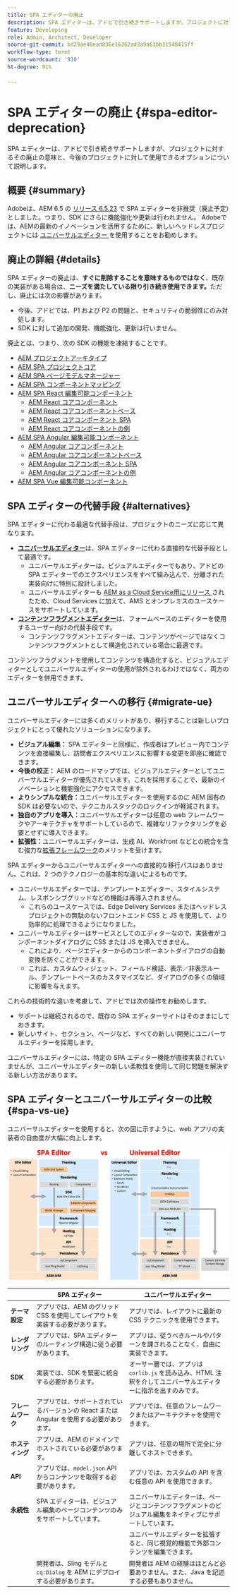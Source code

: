 ```yaml
---
title: SPA エディターの廃止
description: SPA エディターは、アドビで引き続きサポートしますが、プロジェクトに対するその廃止の意味と、今後のプロジェクトに対して使用できるオプションについて説明します。
feature: Developing
role: Admin, Architect, Developer
source-git-commit: bd29ae46ead836e16362ad3a9a63bb31548415ff
workflow-type: tm+mt
source-wordcount: '910'
ht-degree: 91%

---
```



# SPA エディターの廃止 {#spa-editor-deprecation}

SPA エディターは、アドビで引き続きサポートしますが、プロジェクトに対するその廃止の意味と、今後のプロジェクトに対して使用できるオプションについて説明します。

## 概要 {#summary}

Adobeは、AEM 6.5 の [ リリース 6.5.23](/help/release-notes/release-notes.md#spa-editor) で SPA エディターを非推奨（廃止予定）としました。つまり、SDK にさらに機能強化や更新は行われません。 Adobeでは、AEMの最新のイノベーションを活用するために、新しいヘッドレスプロジェクトには [ ユニバーサルエディター ](/help/sites-developing/universal-editor/introduction.md) を使用することをお勧めします。

## 廃止の詳細 {#details}

SPA エディターの廃止は、**すぐに削除することを意味するものではなく**、既存の実装がある場合は、**ニーズを満たしている限り引き続き使用できます。**&#x200B;ただし、廃止には次の影響があります。

* 今後、アドビでは、P1 および P2 の問題と、セキュリティの脆弱性にのみ対処します。
* SDK に対して追加の開発、機能強化、更新は行いません。

廃止とは、つまり、次の SDK の機能を凍結することです。

* [AEM プロジェクトアーキタイプ](https://github.com/adobe/aem-project-archetype/)
* [AEM SPA プロジェクトコア](https://github.com/adobe/aem-spa-project-core)
* [AEM SPA ページモデルマネージャー](https://github.com/adobe/aem-spa-page-model-manager)
* [AEM SPA コンポーネントマッピング](https://github.com/adobe/aem-spa-component-mapping)
* [AEM SPA React 編集可能コンポーネント](https://github.com/adobe/aem-react-editable-components)
   * [AEM React コアコンポーネント](https://github.com/adobe/aem-react-core-wcm-components)
   * [AEM React コアコンポーネントベース](https://github.com/adobe/aem-react-core-wcm-components-base)
   * [AEM React コアコンポーネント SPA](https://github.com/adobe/aem-react-core-wcm-components-spa)
   * [AEM React コアコンポーネントの例](https://github.com/adobe/aem-react-core-wcm-components-examples)
* [AEM SPA Angular 編集可能コンポーネント](https://github.com/adobe/aem-angular-editable-components)
   * [AEM Angular コアコンポーネント](https://github.com/adobe/aem-angular-core-wcm-components)
   * [AEM Angular コアコンポーネントベース](https://github.com/adobe/aem-angular-core-wcm-components-base)
   * [AEM Angular コアコンポーネント SPA](https://github.com/adobe/aem-angular-core-wcm-components-spa)
   * [AEM Angular コアコンポーネントの例](https://github.com/adobe/aem-angular-core-wcm-components-examples)
* [AEM SPA Vue 編集可能コンポーネント](https://github.com/mavicellc/aem-vue-editable-components)

## SPA エディターの代替手段 {#alternatives}

SPA エディターに代わる最適な代替手段は、プロジェクトのニーズに応じて異なります。

* **[ユニバーサルエディター](/help/sites-developing/universal-editor/introduction.md)**&#x200B;は、SPA エディターに代わる直接的な代替手段として最適です。
   * ユニバーサルエディターは、ビジュアルエディターでもあり、アドビの SPA エディターでのエクスペリエンスをすべて組み込んで、分離された実装向けに特別に設計しました。
   * ユニバーサルエディターも [AEM as a Cloud Service用にリリース ](https://experienceleague.adobe.com/ja/docs/experience-manager-cloud-service/content/implementing/developing/universal-editor/introduction) されたため、Cloud Services に加えて、AMS とオンプレミスのユースケースをサポートしています。
* **[コンテンツフラグメントエディター](/help/sites-developing/universal-editor/introduction.md)**&#x200B;は、フォームベースのエディターを使用するユーザー向けの代替手段です。
   * コンテンツフラグメントエディターは、コンテンツがページではなくコンテンツフラグメントとして構造化されている場合に最適です。

コンテンツフラグメントを使用してコンテンツを構造化すると、ビジュアルエディターとしてユニバーサルエディターの使用が除外されるわけではなく、両方のエディターを併用できます。

## ユニバーサルエディターへの移行 {#migrate-ue}

ユニバーサルエディターには多くのメリットがあり、移行することは新しいプロジェクトにとって優れたソリューションになります。

* **ビジュアル編集：** SPA エディターと同様に、作成者はプレビュー内でコンテンツを直接編集し、訪問者エクスペリエンスに影響する変更を即座に確認できます。
* **今後の校正：** AEM のロードマップでは、ビジュアルエディターとしてユニバーサルエディターが優先されています。これを採用することで、最新のイノベーションと機能強化にアクセスできます。
* **よりシンプルな統合：**&#x200B;ユニバーサルエディターを使用するのに AEM 固有の SDK は必要ないので、テクニカルスタックのロックインが軽減されます。
* **独自のアプリを導入：**&#x200B;ユニバーサルエディターは任意の web フレームワークやアーキテクチャをサポートしているので、複雑なリファクタリングを必要とせずに導入できます。
* **拡張性：**&#x200B;ユニバーサルエディターは、生成 AI、Workfront などとの統合を含む強力な[拡張フレームワーク](https://experienceleague.adobe.com/en/docs/experience-manager-cloud-service/content/implementing/developing/universal-editor/extending)のメリットを受けます。

SPA エディターからユニバーサルエディターへの直接的な移行パスはありません。これは、2 つのテクノロジーの基本的な違いによるものです。

* ユニバーサルエディターでは、テンプレートエディター、スタイルシステム、レスポンシブグリッドなどの機能は再導入されません。
   * これらのユースケースでは、Edge Delivery Services またはヘッドレスプロジェクトの無駄のないフロントエンド CSS と JS を使用して、より効率的に処理できるようになりました。
* ユニバーサルエディターはサービスとしてのエディターなので、実装者がコンポーネントダイアログに CSS または JS を挿入できません。
   * これにより、ページエディターからのコンポーネントダイアログの自動変換を防ぐことができます。
   * これは、カスタムウィジェット、フィールド検証、表示／非表示ルール、テンプレートベースのカスタマイズなど、ダイアログの多くの領域に影響を与えます。

これらの技術的な違いを考慮して、アドビでは次の操作をお勧めします。

* サポートは継続されるので、既存の SPA エディターサイトはそのままにしておきます。
* 新しいサイト、セクション、ページなど、すべての新しい開発にユニバーサルエディターを採用します。

ユニバーサルエディターには、特定の SPA エディター機能が直接実装されていませんが、ユニバーサルエディターの新しい柔軟性を使用して同じ問題を解決する新しい方法があります。

## SPA エディターとユニバーサルエディターの比較 {#spa-vs-ue}

ユニバーサルエディターを使用すると、次の図に示すように、web アプリの実装者の自由度が大幅に向上します。

![ユニバーサルエディターと SPA エディターのアーキテクチャの比較](assets/spa-editor-vs-ue.png)

|  | SPA エディター | ユニバーサルエディター |
|---|---|---|
| **テーマ設定** | アプリでは、AEM のグリッド CSS を使用してレイアウトを実装する必要があります。 | アプリでは、レイアウトに最新の CSS テクニックを使用できます。 |
| **レンダリング** | アプリでは、SPA エディターのルーティング構造に従う必要があります。 | アプリは、従うべきルールやパターンを課されることなく、自由に実装できます。 |
| **SDK** | 実装では、SDK を緊密に統合する必要があります。 | オーサー層では、アプリは `corlib.js` を読み込み、HTML 注釈を介してユニバーサルエディターに指示を出すのみです。 |
| **フレームワーク** | アプリでは、サポートされているバージョンの React または Angular を使用する必要があります。 | アプリでは、任意のフレームワークまたはアーキテクチャを使用できます。 |
| **ホスティング** | アプリは、AEM のドメインでホストされている必要があります。 | アプリは、任意の場所で完全に分離してホストできます。 |
| **API** | アプリでは、`model.json` API からコンテンツを取得する必要があります。 | アプリでは、カスタムの API を含む任意の API を使用できます。 |
| **永続性** | SPA エディターは、ビジュアル編集のページコンテンツのみをサポートしています。 | ユニバーサルエディターは、ページとコンテンツフラグメントのビジュアル編集をネイティブにサポートしています。 |
|  |  | ユニバーサルエディターを拡張すると、同じ視覚的機能で外部コンテンツを編集できます。 |
|  | 開発者は、Sling モデルと `cq:Dialog` を AEM にデプロイする必要があります。 | 開発者は AEM の経験はほとんど必要ありません。また、Java を記述する必要もありません。 |
